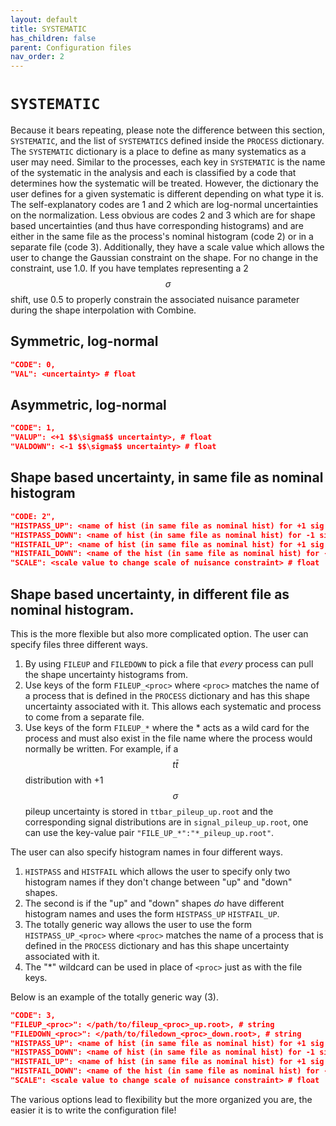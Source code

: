 ```yaml
---
layout: default
title: SYSTEMATIC
has_children: false
parent: Configuration files
nav_order: 2
---
```


# **`SYSTEMATIC`**
Because it bears repeating, please note the difference between this section, `SYSTEMATIC`,
and the list of `SYSTEMATICS` defined inside the `PROCESS` dictionary. The `SYSTEMATIC`
dictionary is a place to define as many systematics as a user may need. Similar to the
processes, each key in `SYSTEMATIC` is the name of the systematic in the analysis and each
is classified by a code that determines how the systematic will be treated. However, the
dictionary the user defines for a given systematic is different depending on what type it is.
The self-explanatory codes are 1 and 2 which are log-normal uncertainties on the normalization.
Less obvious are codes 2 and 3 which are for shape based uncertainties (and thus have
corresponding histograms) and are either in the same file as the process's nominal histogram
(code 2) or in a separate file (code 3). Additionally, they have a scale value which allows
the user to change the Gaussian constraint on the shape. For no change in the constraint, use 1.0.
If you have templates representing a 2 $$\sigma$$ shift, use 0.5 to properly constrain
the associated nuisance parameter during the shape interpolation with Combine.

## Symmetric, log-normal
```json
"CODE": 0,
"VAL": <uncertainty> # float
```

## Asymmetric, log-normal

```json
"CODE": 1,
"VALUP": <+1 $$\sigma$$ uncertainty>, # float
"VALDOWN": <-1 $$\sigma$$ uncertainty> # float
```

## Shape based uncertainty, in same file as nominal histogram
```json
"CODE: 2",
"HISTPASS_UP": <name of hist (in same file as nominal hist) for +1 sig uncertainty in pass distribution>, # string
"HISTPASS_DOWN": <name of hist (in same file as nominal hist) for -1 sig uncertainty in pass distribution>, # string
"HISTFAIL_UP": <name of hist (in same file as nominal hist) for +1 sig uncertainty in fail distribution>, # string
"HISTFAIL_DOWN": <name of the hist (in same file as nominal hist) for -1 sig uncertainty in fail distribution>, # string
"SCALE": <scale value to change scale of nuisance constraint> # float
```

## Shape based uncertainty, in different file as nominal histogram. 

This is the more flexible
but also more complicated option. The user can specify files three different ways. 

1. By using `FILEUP` and `FILEDOWN` to pick a file that *every* process can pull the shape
   uncertainty histograms from. 
2. Use keys of the form `FILEUP_<proc>` 
   where `<proc>` matches the name of a process that is defined in the `PROCESS` dictionary and
   has this shape uncertainty associated with it. This allows each systematic and process to come
   from a separate file. 
3. Use keys of the form `FILEUP_*` where the * acts
   as a wild card for the process and must also exist in the file name where the process would
   normally be written. For example, if a $$t\bar{t}$$ distribution with +1 $$\sigma$$ pileup
   uncertainty is stored in `ttbar_pileup_up.root` and the corresponding signal distributions
   are in `signal_pileup_up.root`, one can use the key-value pair `"FILE_UP_*":"*_pileup_up.root"`.

The user can also specify histogram names in four different ways.
1. `HISTPASS` and `HISTFAIL` which allows the user to specify only two histogram
   names if they don't change between "up" and "down" shapes. 
2. The second is if the "up" and "down" shapes *do* have different histogram names
   and uses the form `HISTPASS_UP` `HISTFAIL_UP`. 
3. The totally generic way allows the user to use the form `HISTPASS_UP_<proc>` where `<proc>`
   matches the name of a process that is defined in the `PROCESS` dictionary and has this
   shape uncertainty associated with it. 
4. The "*" wildcard can be used in place of `<proc>` just as with the file keys.
   
Below is an example of the totally generic way (3).

```json
"CODE": 3,
"FILEUP_<proc>": </path/to/fileup_<proc>_up.root>, # string
"FILEDOWN_<proc>": </path/to/filedown_<proc>_down.root>, # string
"HISTPASS_UP": <name of hist (in same file as nominal hist) for +1 sig uncertainty in pass distribution>, # string
"HISTPASS_DOWN": <name of hist (in same file as nominal hist) for -1 sig uncertainty in pass distribution>, # string
"HISTFAIL_UP": <name of hist (in same file as nominal hist) for +1 sig uncertainty in fail distribution>, # string
"HISTFAIL_DOWN": <name of the hist (in same file as nominal hist) for -1 sig uncertainty in fail distribution>, # string
"SCALE": <scale value to change scale of nuisance constraint> # float
```

The various options lead to flexibility but the more organized you are, the easier it is to write the configuration file!